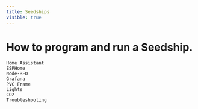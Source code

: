 ```yaml
---
title: Seedships
visible: true
---
```


# How to program and run a Seedship.
    Home Assistant
    ESPHome
    Node-RED
    Grafana
    PVC Frame
    Lights
    CO2
    Troubleshooting